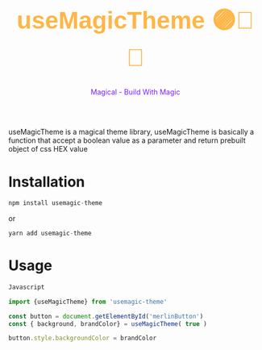 <div
    style='text-align:center; cursor:pointer'
> <br/>
 <br/>
 <br/>
 <br/>
    <h1 style='
        color:#FFB647; 
        font-family: sans-serif;
        font-size:3rem;
        text-align:center;
        font-weight:800'
    >
       useMagicTheme 🟣📘🍊
    </h1>
    <p style='
        color:#7920FF; '>
        Magical - Build With Magic
        </p>
 <br/>
 <br/>
</div>

useMagicTheme is a magical theme library, useMagicTheme is basically a function that accept a boolean value as a parameter and return  prebuilt object of css HEX value 

# Installation

```js
npm install usemagic-theme
```
or
```js
yarn add usemagic-theme
```

# Usage
```js
Javascript

import {useMagicTheme} from 'usemagic-theme'

const button = document.getElementById('merlinButton')
const { background, brandColor} = useMagicTheme( true )

button.style.backgroundColor = brandColor


```